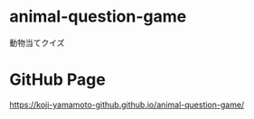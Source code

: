 # animal-question-game
動物当てクイズ
# GitHub Page
https://koji-yamamoto-github.github.io/animal-question-game/
